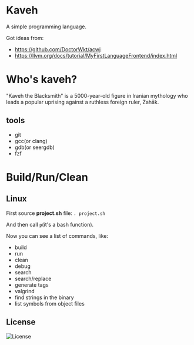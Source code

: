 # Kaveh
A simple programming language.

Got ideas from:
- https://github.com/DoctorWkt/acwj
- https://llvm.org/docs/tutorial/MyFirstLanguageFrontend/index.html

# Who's kaveh?
"Kaveh the Blacksmith" is a 5000-year-old figure in Iranian mythology who leads a popular uprising against a ruthless foreign ruler, Zahāk.

## tools
- git
- gcc(or clang)
- gdb(or seergdb)
- fzf

# Build/Run/Clean
## Linux
First source **project.sh** file:
`. project.sh`

And then call `p`(it's a bash function).

Now you can see a list of commands, like:
- build
- run
- clean
- debug
- search
- search/replace
- generate tags
- valgrind
- find strings in the binary
- list symbols from object files

## License
![License](https://img.shields.io/github/license/LinArcX/cave.svg)
